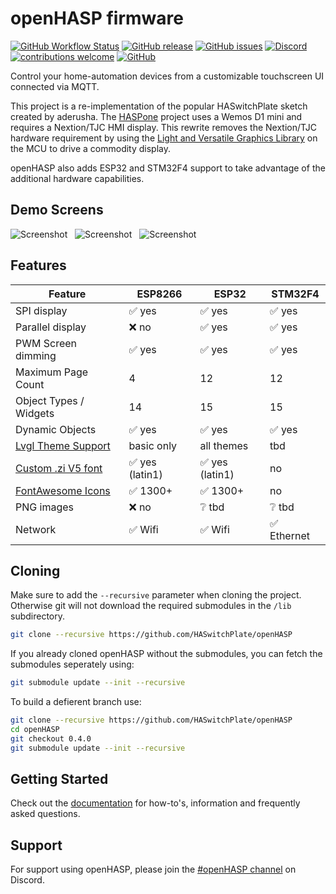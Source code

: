 # openHASP firmware

[![GitHub Workflow Status](https://img.shields.io/github/workflow/status/HASwitchPlate/openHASP/PlatformIO%20CI?label=build%20status&logo=github&logoColor=%23dddddd)](https://github.com/HASwitchPlate/openHASP/actions)
[![GitHub release](https://img.shields.io/github/v/release/HASwitchPlate/openHASP?include_prereleases)](https://github.com/HASwitchPlate/openHASP/releases)
[![GitHub issues](https://img.shields.io/github/issues/HASwitchPlate/openHASP.svg)](http://github.com/HASwitchPlate/openHASP/issues)
[![Discord](https://img.shields.io/discord/538814618106331137?color=%237289DA&label=support&logo=discord&logoColor=white)][6]
[![contributions welcome](https://img.shields.io/badge/contributions-welcome-brightgreen.svg?style=flat)](#Contributing)
[![GitHub](https://img.shields.io/github/license/mashape/apistatus.svg)](https://github.com/HASwitchPlate/openHASP/blob/master/LICENSE)

Control your home-automation devices from a customizable touchscreen UI connected via MQTT.

This project is a re-implementation of the popular HASwitchPlate sketch created by aderusha.
The [HASPone][1] project uses a Wemos D1 mini and requires a Nextion/TJC HMI display.
This rewrite removes the Nextion/TJC hardware requirement by using the [Light and Versatile Graphics Library][2] on the MCU to drive a commodity display.

openHASP also adds ESP32 and STM32F4 support to take advantage of the additional hardware capabilities.


## Demo Screens

![Screenshot](https://raw.githubusercontent.com/HASwitchPlate/openHASP/0.0.11/docs/img/sliders.png) &nbsp; 
![Screenshot](https://raw.githubusercontent.com/HASwitchPlate/openHASP/0.0.11/docs/img/buttons.png) &nbsp; 
![Screenshot](https://raw.githubusercontent.com/HASwitchPlate/openHASP/0.0.11/docs/img/mediaplayer.png)

## Features

| Feature                 | ESP8266 | ESP32   | STM32F4
|-------------------------|---------|---------|----------
| SPI display             | :white_check_mark: yes | :white_check_mark: yes | :white_check_mark: yes
| Parallel display        | :x: no | :white_check_mark: yes | :white_check_mark: yes
| PWM Screen dimming      | :white_check_mark: yes | :white_check_mark: yes | :white_check_mark: yes
| Maximum Page Count      | 4       | 12 | 12
| Object Types / Widgets  | 14      | 15 | 15
| Dynamic Objects         | :white_check_mark: yes | :white_check_mark: yes | :white_check_mark: yes
| [Lvgl Theme Support][3] | basic only | all themes | tbd
| [Custom .zi V5 font][4] | :white_check_mark: yes (latin1) | :white_check_mark: yes (latin1) | no
| [FontAwesome Icons][5]  | :white_check_mark: 1300+ | :white_check_mark: 1300+ | no
| PNG images              | :x: no | :grey_question: tbd | :grey_question: tbd 
| Network                 | :white_check_mark: Wifi | :white_check_mark: Wifi | :white_check_mark: Ethernet

## Cloning

Make sure to add the `--recursive` parameter when cloning the project. Otherwise git will not download the required submodules in the `/lib` subdirectory.

```bash
git clone --recursive https://github.com/HASwitchPlate/openHASP
```

If you already cloned openHASP without the submodules, you can fetch the submodules seperately using:

```bash
git submodule update --init --recursive
```

To build a defierent branch use:

```bash
git clone --recursive https://github.com/HASwitchPlate/openHASP
cd openHASP
git checkout 0.4.0
git submodule update --init --recursive
```

## Getting Started

Check out the [documentation](https://haswitchplate.github.io/openHASP-docs/) for how-to's, information and frequently asked questions.

Support
---------------------------
For support using openHASP, please join the [#openHASP channel][6] on Discord.



[1]: https://github.com/HASwitchPlate/HASPone
[2]: https://github.com/lvgl/lvgl
[3]: https://littlevgl.com/themes
[4]: https://github.com/fvanroie/HMI-Font-Pack/releases
[5]: https://fontawesome.com/cheatsheet/
[6]: https://discord.gg/VCWyuhF
